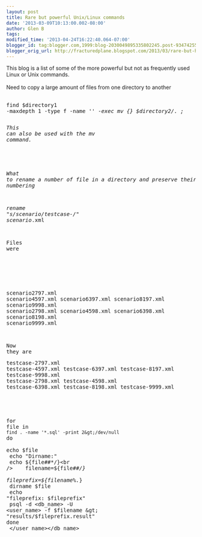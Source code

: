 ```yaml
---
layout: post
title: Rare but powerful Unix/Linux commands
date: '2013-03-09T10:13:00.002-08:00'
author: Glen B
tags: 
modified_time: '2013-04-24T16:22:40.064-07:00'
blogger_id: tag:blogger.com,1999:blog-2030049895335802245.post-934742559258009312
blogger_orig_url: http://fracturedplane.blogspot.com/2013/03/rare-but-handle-unixlinux-commands.html
---
```


This blog is a list of some of the more powerful but not as frequently used Linux or Unix commands.<br /><br />Need to copy a large amount of files from one directory to another<br /><br /><pre class="programlisting">find $directory1 -maxdepth 1 -type f -name '*' -exec mv {} $directory2/. \; </pre><pre class="programlisting"></pre><pre class="programlisting">This can also be used with the mv command.</pre><pre class="programlisting">&nbsp;</pre><pre class="programlisting">&nbsp;</pre><pre class="programlisting">What to rename a number of file in a directory and preserve their numbering</pre><pre class="programlisting">&nbsp;</pre><pre class="programlisting">rename "s/scenario/testcase-/" scenario*.xml</pre><pre class="programlisting">&nbsp;</pre><pre class="programlisting">Files were</pre><pre class="programlisting">&nbsp;</pre><pre class="programlisting"></pre><pre class="programlisting"><br /></pre><pre class="programlisting"></pre><pre class="programlisting">scenario2797.xml scenario4597.xml scenario6397.xml scenario8197.xml scenario9998.xml<br />scenario2798.xml scenario4598.xml scenario6398.xml scenario8198.xml scenario9999.xml</pre><pre class="programlisting">&nbsp;</pre><pre class="programlisting">Now they are </pre><pre class="programlisting">testcase-2797.xml testcase-4597.xml testcase-6397.xml testcase-8197.xml testcase-9998.xml<br />testcase-2798.xml testcase-4598.xml testcase-6398.xml testcase-8198.xml testcase-9999.xml </pre><pre class="programlisting">&nbsp;</pre><pre class="programlisting">&nbsp;</pre><pre class="programlisting">for file in `find . -name '*.sql' -print 2&gt;/dev/null`<br />do<br />    echo $file<br />    echo "Dirname:"<br />    echo ${file##*/}<br />    filename=${file##*/}<br />    fileprefix=${filename%.*}<br />    dirname $file<br />    echo "fileprefix: $fileprefix"<br />    psql -d <db_name> -U <user_name> -f $filename &gt; "results/$fileprefix.result"<br />done<br />&nbsp;</user_name></db_name></pre>